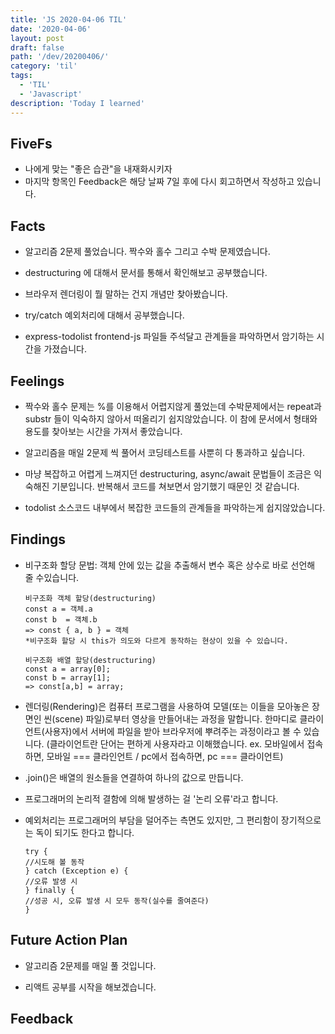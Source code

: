 ```yaml
---
title: 'JS 2020-04-06 TIL'
date: '2020-04-06'
layout: post
draft: false
path: '/dev/20200406/'
category: 'til'
tags:
  - 'TIL'
  - 'Javascript'
description: 'Today I learned'
---
```


## FiveFs

- 나에게 맞는 "좋은 습관"을 내재화시키자
- 마지막 항목인 Feedback은 해당 날짜 7일 후에 다시 회고하면서 작성하고 있습니다.

## Facts

- 알고리즘 2문제 풀었습니다. 짝수와 홀수 그리고 수박 문제였습니다.

- destructuring 에 대해서 문서를 통해서 확인해보고 공부했습니다.

- 브라우저 렌더링이 뭘 말하는 건지 개념만 찾아봤습니다.

- try/catch 예외처리에 대해서 공부했습니다.

- express-todolist frontend-js 파일들 주석달고 관계들을 파악하면서 암기하는 시간을 가졌습니다.

## Feelings

- 짝수와 홀수 문제는 %를 이용해서 어렵지않게 풀었는데 수박문제에서는 repeat과 substr 들이 익숙하지 않아서 떠올리기 쉽지않았습니다. 이 참에 문서에서 형태와 용도를 찾아보는 시간을 가져서 좋았습니다.

- 알고리즘을 매일 2문제 씩 풀어서 코딩테스트를 사뿐히 다 통과하고 싶습니다.

- 마냥 복잡하고 어렵게 느껴지던 destructuring, async/await 문법들이 조금은 익숙해진 기분입니다. 반복해서 코드를 쳐보면서 암기했기 때문인 것 같습니다.

- todolist 소스코드 내부에서 복잡한 코드들의 관계들을 파악하는게 쉽지않았습니다.

## Findings

- 비구조화 할당 문법: 객체 안에 있는 값을 추출해서 변수 혹은 상수로 바로 선언해 줄 수있습니다.

  ```
  비구조화 객체 할당(destructuring)
  const a = 객체.a
  const b  = 객체.b
  => const { a, b } = 객체
  *비구조화 할당 시 this가 의도와 다르게 동작하는 현상이 있을 수 있습니다.

  비구조화 배열 할당(destructuring)
  const a = array[0];
  const b = array[1];
  => const[a,b] = array;
  ```

- 렌더링(Rendering)은 컴퓨터 프로그램을 사용하여 모델(또는 이들을 모아놓은 장면인 씬(scene) 파일)로부터 영상을 만들어내는 과정을 말합니다.
  한마디로 클라이언트(사용자)에서 서버에 파일을 받아 브라우저에 뿌려주는 과정이라고 볼 수 있습니다.
  (클라이언트란 단어는 편하게 사용자라고 이해했습니다. ex. 모바일에서 접속하면, 모바일 === 클라인언트 / pc에서 접속하면, pc === 클라이언트)

- .join()은 배열의 원소들을 연결하여 하나의 값으로 만듭니다.

- 프로그래머의 논리적 결함에 의해 발생하는 걸 '논리 오류'라고 합니다.

- 예외처리는 프로그래머의 부담을 덜어주는 측면도 있지만, 그 편리함이 장기적으로는 독이 되기도 한다고 합니다.
  ```
  try {
  //시도해 볼 동작
  } catch (Exception e) {
  //오류 발생 시
  } finally {
  //성공 시, 오류 발생 시 모두 동작(실수를 줄여준다)
  }
  ```

## Future Action Plan

- 알고리즘 2문제를 매일 풀 것입니다.

- 리액트 공부를 시작을 해보겠습니다.

## Feedback
